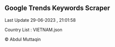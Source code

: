 

## Google Trends Keywords Scraper 
 
Last Update 29-06-2023 , 21:01:58

Country List :
VIETNAM.json



© Abdul Muttaqin 
